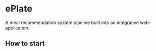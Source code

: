 # ePlate
A meal recommendation system pipeline built into an integrative web-application.

## How to start

